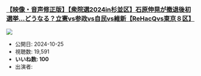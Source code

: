 ### [【映像・音声修正版】【衆院選2024in杉並区】石原伸晃が撤退後初選挙…どうなる？立憲vs参政vs自民vs維新【ReHacQvs東京８区】](https://www.youtube.com/watch?v=5FJ23NvrmK0)
[![](https://img.youtube.com/vi/5FJ23NvrmK0/hqdefault.jpg)](https://www.youtube.com/watch?v=5FJ23NvrmK0)
-   公開日: 2024-10-25
-   視聴数: 19,591
-   **いいね数: 100**
-   出演者: 
